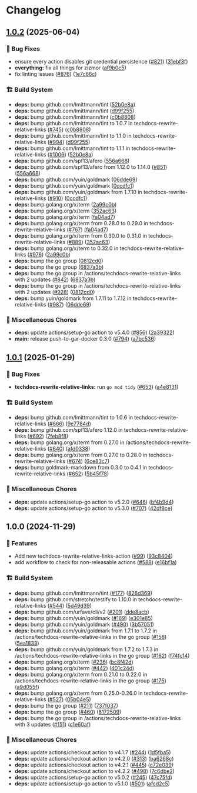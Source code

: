 # Changelog

## [1.0.2](https://github.com/grafana/shared-workflows/compare/techdocs-rewrite-relative-links-v1.0.1...techdocs-rewrite-relative-links/v1.0.2) (2025-06-04)


### 🐛 Bug Fixes

* ensure every action disables git credential persistence ([#821](https://github.com/grafana/shared-workflows/issues/821)) ([31ebf3f](https://github.com/grafana/shared-workflows/commit/31ebf3f8e5d0f8709e6ec4ef73b39dd2bd08f959))
* **everything:** fix all things for zizmor ([af9b0c5](https://github.com/grafana/shared-workflows/commit/af9b0c52635d39023136fb9312a354f91d9b2bfd))
* fix linting issues ([#876](https://github.com/grafana/shared-workflows/issues/876)) ([1e7c66c](https://github.com/grafana/shared-workflows/commit/1e7c66cde9d0949c49fb319bc3cea5c2aa7cfb45))


### 🏗️ Build System

* **deps:** bump github.com/lmittmann/tint ([52b0e8a](https://github.com/grafana/shared-workflows/commit/52b0e8aa0e2017875582bf17db424e2d53dfa69d))
* **deps:** bump github.com/lmittmann/tint ([d99f255](https://github.com/grafana/shared-workflows/commit/d99f255cbe8c0b21503716fbcf2f6b79824fa62f))
* **deps:** bump github.com/lmittmann/tint ([c0b8808](https://github.com/grafana/shared-workflows/commit/c0b8808645927e0cac30b99b8d158883c0bac9e1))
* **deps:** bump github.com/lmittmann/tint to 1.0.7 in techdocs-rewrite-relative-links ([#745](https://github.com/grafana/shared-workflows/issues/745)) ([c0b8808](https://github.com/grafana/shared-workflows/commit/c0b8808645927e0cac30b99b8d158883c0bac9e1))
* **deps:** bump github.com/lmittmann/tint to 1.1.0 in techdocs-rewrite-relative-links ([#994](https://github.com/grafana/shared-workflows/issues/994)) ([d99f255](https://github.com/grafana/shared-workflows/commit/d99f255cbe8c0b21503716fbcf2f6b79824fa62f))
* **deps:** bump github.com/lmittmann/tint to 1.1.1 in techdocs-rewrite-relative-links ([#1006](https://github.com/grafana/shared-workflows/issues/1006)) ([52b0e8a](https://github.com/grafana/shared-workflows/commit/52b0e8aa0e2017875582bf17db424e2d53dfa69d))
* **deps:** bump github.com/spf13/afero ([556a668](https://github.com/grafana/shared-workflows/commit/556a6680c0417f5cdf8c29037d09c2984d2fc4ca))
* **deps:** bump github.com/spf13/afero from 1.12.0 to 1.14.0 ([#851](https://github.com/grafana/shared-workflows/issues/851)) ([556a668](https://github.com/grafana/shared-workflows/commit/556a6680c0417f5cdf8c29037d09c2984d2fc4ca))
* **deps:** bump github.com/yuin/goldmark ([06dde69](https://github.com/grafana/shared-workflows/commit/06dde6927c0c1a5c8136f46f982628d4414e7f00))
* **deps:** bump github.com/yuin/goldmark ([0ccdfc1](https://github.com/grafana/shared-workflows/commit/0ccdfc1fffd6dfbb9bd7ea10d0b96793cef3d36a))
* **deps:** bump github.com/yuin/goldmark from 1.7.10 in techdocs-rewrite-relative-links ([#910](https://github.com/grafana/shared-workflows/issues/910)) ([0ccdfc1](https://github.com/grafana/shared-workflows/commit/0ccdfc1fffd6dfbb9bd7ea10d0b96793cef3d36a))
* **deps:** bump golang.org/x/term ([2a99c0b](https://github.com/grafana/shared-workflows/commit/2a99c0b48edbe79f98fc9e90a5719cbc5ec36989))
* **deps:** bump golang.org/x/term ([352ac63](https://github.com/grafana/shared-workflows/commit/352ac63337021910bff758a3aba210db5d3e31aa))
* **deps:** bump golang.org/x/term ([fa04ad7](https://github.com/grafana/shared-workflows/commit/fa04ad7b8f4a44f7b541aaaf40d38f197bea6a64))
* **deps:** bump golang.org/x/term from 0.28.0 to 0.29.0 in techdocs-rewrite-relative-links ([#767](https://github.com/grafana/shared-workflows/issues/767)) ([fa04ad7](https://github.com/grafana/shared-workflows/commit/fa04ad7b8f4a44f7b541aaaf40d38f197bea6a64))
* **deps:** bump golang.org/x/term from 0.30.0 to 0.31.0 in techdocs-rewrite-relative-links ([#889](https://github.com/grafana/shared-workflows/issues/889)) ([352ac63](https://github.com/grafana/shared-workflows/commit/352ac63337021910bff758a3aba210db5d3e31aa))
* **deps:** bump golang.org/x/term to 0.32.0 in techdocs-rewrite-relative-links ([#976](https://github.com/grafana/shared-workflows/issues/976)) ([2a99c0b](https://github.com/grafana/shared-workflows/commit/2a99c0b48edbe79f98fc9e90a5719cbc5ec36989))
* **deps:** bump the go group ([0812cd0](https://github.com/grafana/shared-workflows/commit/0812cd018b3ecc7b4d912bc68106a0febe0b8eeb))
* **deps:** bump the go group ([6837a3b](https://github.com/grafana/shared-workflows/commit/6837a3bd4a49e1fa5e4da9b061fd5e94087bcdac))
* **deps:** bump the go group in /actions/techdocs-rewrite-relative-links with 2 updates ([#842](https://github.com/grafana/shared-workflows/issues/842)) ([6837a3b](https://github.com/grafana/shared-workflows/commit/6837a3bd4a49e1fa5e4da9b061fd5e94087bcdac))
* **deps:** bump the go group in /actions/techdocs-rewrite-relative-links with 2 updates ([#928](https://github.com/grafana/shared-workflows/issues/928)) ([0812cd0](https://github.com/grafana/shared-workflows/commit/0812cd018b3ecc7b4d912bc68106a0febe0b8eeb))
* **deps:** bump yuin/goldmark from 1.7.11 to 1.7.12 in techdocs-rewrite-relative-links ([#987](https://github.com/grafana/shared-workflows/issues/987)) ([06dde69](https://github.com/grafana/shared-workflows/commit/06dde6927c0c1a5c8136f46f982628d4414e7f00))


### 🔧 Miscellaneous Chores

* **deps:** update actions/setup-go action to v5.4.0 ([#856](https://github.com/grafana/shared-workflows/issues/856)) ([2a39322](https://github.com/grafana/shared-workflows/commit/2a39322a1f089f759684c4a4fa1a8219a77d6494))
* **main:** release push-to-gar-docker 0.3.0 ([#794](https://github.com/grafana/shared-workflows/issues/794)) ([a7bc536](https://github.com/grafana/shared-workflows/commit/a7bc5367c4a91c389526d58839d8f6224dba4dcc))

## [1.0.1](https://github.com/grafana/shared-workflows/compare/techdocs-rewrite-relative-links-v1.0.0...techdocs-rewrite-relative-links-v1.0.1) (2025-01-29)


### 🐛 Bug Fixes

* **techdocs-rewrite-relative-links:** run `go mod tidy` ([#653](https://github.com/grafana/shared-workflows/issues/653)) ([a4e8131](https://github.com/grafana/shared-workflows/commit/a4e8131f2eb342771e1c5564fd934444767c04b0))


### 🏗️ Build System

* **deps:** bump github.com/lmittmann/tint to 1.0.6 in techdocs-rewrite-relative-links ([#666](https://github.com/grafana/shared-workflows/issues/666)) ([9e7784d](https://github.com/grafana/shared-workflows/commit/9e7784dfb059f9d0fad48bb206e3431410611386))
* **deps:** bump github.com/spf13/afero 1.12.0 in techdocs-rewrite-relative-links ([#692](https://github.com/grafana/shared-workflows/issues/692)) ([7feb8f8](https://github.com/grafana/shared-workflows/commit/7feb8f8d1f37971a6beaa099429a5ed515978124))
* **deps:** bump golang.org/x/term from 0.27.0 in /actions/techdocs-rewrite-relative-links ([#640](https://github.com/grafana/shared-workflows/issues/640)) ([afd0338](https://github.com/grafana/shared-workflows/commit/afd0338e2d7a8786b0365156450f3e02d5bf8af8))
* **deps:** bump golang.org/x/term from 0.27.0 to 0.28.0 in techdocs-rewrite-relative-links ([#674](https://github.com/grafana/shared-workflows/issues/674)) ([6ce83c7](https://github.com/grafana/shared-workflows/commit/6ce83c79478658ca7e65a1c6be3d4ab4d003483e))
* **deps:** bump goldmark-markdown from 0.3.0 to 0.4.1 in techdocs-rewrite-relative-links ([#652](https://github.com/grafana/shared-workflows/issues/652)) ([5b45f78](https://github.com/grafana/shared-workflows/commit/5b45f78444eda7dd8b4e08d99bc91e55aa3cb007))


### 🔧 Miscellaneous Chores

* **deps:** update actions/setup-go action to v5.2.0 ([#646](https://github.com/grafana/shared-workflows/issues/646)) ([bf4b9d4](https://github.com/grafana/shared-workflows/commit/bf4b9d4275d219cda56ae308981df427575b880e))
* **deps:** update actions/setup-go action to v5.3.0 ([#707](https://github.com/grafana/shared-workflows/issues/707)) ([42df8ce](https://github.com/grafana/shared-workflows/commit/42df8cefcbb9c0a25cf060c7566c96eab5d5de69))

## 1.0.0 (2024-11-29)


### 🎉 Features

* Add new techdocs-rewrite-relative-links-action ([#99](https://github.com/grafana/shared-workflows/issues/99)) ([93c8404](https://github.com/grafana/shared-workflows/commit/93c84040a318ceb535ed130b9b75c76eb68b0a06))
* add workflow to check for non-releasable actions ([#588](https://github.com/grafana/shared-workflows/issues/588)) ([e16bf1a](https://github.com/grafana/shared-workflows/commit/e16bf1ac180d7b6c9c13a6e556b24e0f7dc0d57c))


### 🏗️ Build System

* **deps:** bump github.com/lmittmann/tint ([#177](https://github.com/grafana/shared-workflows/issues/177)) ([826d369](https://github.com/grafana/shared-workflows/commit/826d3691f064335999aef6ef23ffc6538e147376))
* **deps:** bump github.com/stretchr/testify to 1.10.0 in techdocs-rewrite-relative-links ([#544](https://github.com/grafana/shared-workflows/issues/544)) ([5d49d39](https://github.com/grafana/shared-workflows/commit/5d49d39babf8ae91ba280ccef533c31e1946c699))
* **deps:** bump github.com/urfave/cli/v2 ([#201](https://github.com/grafana/shared-workflows/issues/201)) ([dde8acb](https://github.com/grafana/shared-workflows/commit/dde8acb54da60098e920bd9442c7e139667a3a28))
* **deps:** bump github.com/yuin/goldmark ([#169](https://github.com/grafana/shared-workflows/issues/169)) ([e301e85](https://github.com/grafana/shared-workflows/commit/e301e85d119a27052ec81ee08e7534ebd5399419))
* **deps:** bump github.com/yuin/goldmark ([#490](https://github.com/grafana/shared-workflows/issues/490)) ([3b57051](https://github.com/grafana/shared-workflows/commit/3b5705198b2065f0f3770d1dc0897100dd542279))
* **deps:** bump github.com/yuin/goldmark from 1.7.1 to 1.7.2 in /actions/techdocs-rewrite-relative-links in the go group ([#158](https://github.com/grafana/shared-workflows/issues/158)) ([5ea1833](https://github.com/grafana/shared-workflows/commit/5ea18334f9d4802d225a8f166b32420ce718c312))
* **deps:** bump github.com/yuin/goldmark from 1.7.2 to 1.7.3 in /actions/techdocs-rewrite-relative-links in the go group ([#162](https://github.com/grafana/shared-workflows/issues/162)) ([f74fc14](https://github.com/grafana/shared-workflows/commit/f74fc14c6814279a125394bd334e8b9136eef32a))
* **deps:** bump golang.org/x/term ([#236](https://github.com/grafana/shared-workflows/issues/236)) ([bc8f42d](https://github.com/grafana/shared-workflows/commit/bc8f42d48bc613f37cd79dcf404c38bb10478b66))
* **deps:** bump golang.org/x/term ([#442](https://github.com/grafana/shared-workflows/issues/442)) ([401c24d](https://github.com/grafana/shared-workflows/commit/401c24d573c64ce526c64ca16a545be291e5bf1e))
* **deps:** bump golang.org/x/term from 0.21.0 to 0.22.0 in /actions/techdocs-rewrite-relative-links in the go group ([#175](https://github.com/grafana/shared-workflows/issues/175)) ([a9d055f](https://github.com/grafana/shared-workflows/commit/a9d055f624a21325a10cea41709364d59d48741c))
* **deps:** bump golang.org/x/term from 0.25.0-0.26.0 in techdocs-rewrite-relative-links ([#527](https://github.com/grafana/shared-workflows/issues/527)) ([05b04e5](https://github.com/grafana/shared-workflows/commit/05b04e5c7e0e2d34f7e28a3ee29e2a9f65f1e2a6))
* **deps:** bump the go group ([#211](https://github.com/grafana/shared-workflows/issues/211)) ([737f037](https://github.com/grafana/shared-workflows/commit/737f0378710fde818882a9a5f913fdc6f9c74bd7))
* **deps:** bump the go group ([#460](https://github.com/grafana/shared-workflows/issues/460)) ([8172509](https://github.com/grafana/shared-workflows/commit/8172509ced8cde8cdbc8c8430811b0aafa5a3478))
* **deps:** bump the go group in /actions/techdocs-rewrite-relative-links with 3 updates ([#151](https://github.com/grafana/shared-workflows/issues/151)) ([c1e60af](https://github.com/grafana/shared-workflows/commit/c1e60af3dc9e1d3262a753f33e3763379660e118))


### 🔧 Miscellaneous Chores

* **deps:** update actions/checkout action to v4.1.7 ([#244](https://github.com/grafana/shared-workflows/issues/244)) ([1d5fba5](https://github.com/grafana/shared-workflows/commit/1d5fba52e7cb2780dfd1af758e1d84e35ce6e8f7))
* **deps:** update actions/checkout action to v4.2.0 ([#313](https://github.com/grafana/shared-workflows/issues/313)) ([ba6268c](https://github.com/grafana/shared-workflows/commit/ba6268c6beef0ab5b461f45eef4cfe1b4e6d6013))
* **deps:** update actions/checkout action to v4.2.1 ([#445](https://github.com/grafana/shared-workflows/issues/445)) ([c72e039](https://github.com/grafana/shared-workflows/commit/c72e039d656ea7db5cbcfd98dffd0f8554e1f029))
* **deps:** update actions/checkout action to v4.2.2 ([#498](https://github.com/grafana/shared-workflows/issues/498)) ([7c6dbe2](https://github.com/grafana/shared-workflows/commit/7c6dbe23c5fd8f3ab5863fb0e3f9d95de621b746))
* **deps:** update actions/setup-go action to v5.0.2 ([#245](https://github.com/grafana/shared-workflows/issues/245)) ([47c75fd](https://github.com/grafana/shared-workflows/commit/47c75fd2f3c1bb6d1a1b7e21c3dabbb24081f56d))
* **deps:** update actions/setup-go action to v5.1.0 ([#501](https://github.com/grafana/shared-workflows/issues/501)) ([afcd2c5](https://github.com/grafana/shared-workflows/commit/afcd2c517a07f844b271fa82982f96ed436216d2))
